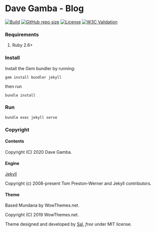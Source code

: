 # Dave Gamba - Blog

[![Build](https://github.com/davegamba/davegamba-jekyll/workflows/Ruby/badge.svg)](https://github.com/davegamba/davegamba-jekyll)
[![GitHub repo size](https://img.shields.io/github/repo-size/davegamba/davegamba-jekyll)](https://github.com/davegamba/davegamba-jekyll)
[![License](https://img.shields.io/github/license/davegamba/davegamba-jekyll)](https://github.com/davegamba/davegamba-jekyll/blob/master/LICENSE)
[![W3C Validation](https://img.shields.io/w3c-validation/html?targetUrl=https%3A%2F%2Fdavegamba.com)](https://validator.w3.org/nu/?doc=https%3A%2F%2Fdavegamba.com)

### Requirements

1. Ruby 2.6+

### Install

Install the Gem bundler by running:

`gem install bundler jekyll`

then run

`bundle install`

### Run

`bundle exec jekyll serve`

### Copyright

#### Contents

Copyright (C) 2020 Dave Gamba.

#### Engine

[Jekyll](https://github.com/jekyll/jekyll)

Copyright (c) 2008-present Tom Preston-Werner and Jekyll contributors.

#### Theme

Based Mundana by WowThemes.net.

Copyright (C) 2019 WowThemes.net.

Theme designed and developed by [Sal](https://www.wowthemes.net), *free* under MIT license.
